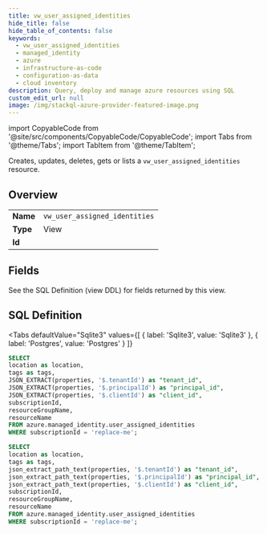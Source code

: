 ```yaml
--- 
title: vw_user_assigned_identities
hide_title: false
hide_table_of_contents: false
keywords:
  - vw_user_assigned_identities
  - managed_identity
  - azure
  - infrastructure-as-code
  - configuration-as-data
  - cloud inventory
description: Query, deploy and manage azure resources using SQL
custom_edit_url: null
image: /img/stackql-azure-provider-featured-image.png
---
```


import CopyableCode from '@site/src/components/CopyableCode/CopyableCode';
import Tabs from '@theme/Tabs';
import TabItem from '@theme/TabItem';

Creates, updates, deletes, gets or lists a <code>vw_user_assigned_identities</code> resource.

## Overview
<table><tbody>
<tr><td><b>Name</b></td><td><code>vw_user_assigned_identities</code></td></tr>
<tr><td><b>Type</b></td><td>View</td></tr>
<tr><td><b>Id</b></td><td><CopyableCode code="azure.managed_identity.vw_user_assigned_identities" /></td></tr>
</tbody></table>

## Fields

See the SQL Definition (view DDL) for fields returned by this view.

## SQL Definition

<Tabs
defaultValue="Sqlite3"
values={[
{ label: 'Sqlite3', value: 'Sqlite3' },
{ label: 'Postgres', value: 'Postgres' }
]}
>
<TabItem value="Sqlite3">

```sql
SELECT
location as location,
tags as tags,
JSON_EXTRACT(properties, '$.tenantId') as "tenant_id",
JSON_EXTRACT(properties, '$.principalId') as "principal_id",
JSON_EXTRACT(properties, '$.clientId') as "client_id",
subscriptionId,
resourceGroupName,
resourceName
FROM azure.managed_identity.user_assigned_identities
WHERE subscriptionId = 'replace-me';
```

</TabItem>
<TabItem value="Postgres">

```sql
SELECT
location as location,
tags as tags,
json_extract_path_text(properties, '$.tenantId') as "tenant_id",
json_extract_path_text(properties, '$.principalId') as "principal_id",
json_extract_path_text(properties, '$.clientId') as "client_id",
subscriptionId,
resourceGroupName,
resourceName
FROM azure.managed_identity.user_assigned_identities
WHERE subscriptionId = 'replace-me';
```

</TabItem>
</Tabs>
